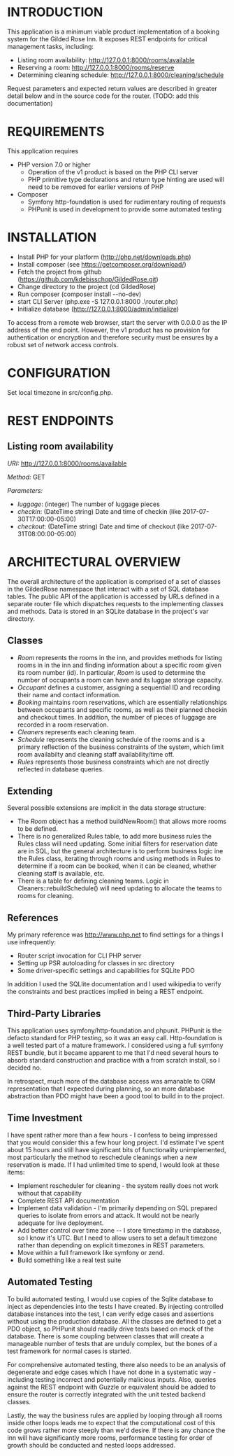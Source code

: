 INTRODUCTION
============

This application is a minimum viable product implementation of a booking system
for the Gilded Rose Inn. It exposes REST endpoints for critical management tasks,
including:

 * Listing room availability: http://127.0.0.1:8000/rooms/available
 * Reserving a room: http://127.0.0.1:8000/rooms/reserve
 * Determining cleaning schedule: http://127.0.0.1:8000/cleaning/schedule
 
Request parameters and expected return values are described in greater detail below and in
the source code for the router. (TODO: add this documentation) 


REQUIREMENTS
============

This application requires

 * PHP version 7.0 or higher
   - Operation of the v1 product is based on the PHP CLI server
   - PHP primitive type declarations and return type hinting are used will need
     to be removed for earlier versions of PHP
 * Composer
   - Symfony http-foundation is used for rudimentary routing of requests
   - PHPunit is used in development to provide some automated testing

    
INSTALLATION
============
 
 * Install PHP for your platform (http://php.net/downloads.php)
 * Install composer (see https://getcomposer.org/download/)
 * Fetch the project from github (https://github.com/kdebisschop/GildedRose.git)
 * Change directory to the project (cd GildedRose)
 * Run composer (composer install --no-dev)
 * start CLI Server (php.exe -S 127.0.0.1:8000 .\router.php)
 * Initialize database (http://127.0.0.1:8000/admin/initialize)
 
To access from a remote web browser, start the server with 0.0.0.0 as the IP address
of the end point. However, the v1 product has no provision for authentication or 
encryption and therefore security must be ensures by a robust set of network access
controls.


CONFIGURATION
=============
 
Set local timezone in src/config.php.


REST ENDPOINTS
==============

Listing room availability
-------------------------

*URI:* http://127.0.0.1:8000/rooms/available

*Method:* GET

*Parameters:*

* _luggage_: (integer) The number of luggage pieces
* _checkin_: (DateTime string) Date and time of checkin (like 2017-07-30T17:00:00-05:00)
* _checkout_: (DateTime string) Date and time of checkout (like 2017-07-31T08:00:00-05:00)

ARCHITECTURAL OVERVIEW
======================

The overall architecture of the application is comprised of a set of classes in
the GildedRose namespace that interact with a set of SQL database tables. The public
API of the application is accessed by URLs defined in a separate router file which
dispatches requests to the implementing classes and methods. Data is stored in an
SQLite database in the project's var directory.

Classes
-------

 * _Room_ represents the rooms in the inn, and provides methods for listing rooms in
   in the inn and finding information about a specific room given its room number (id).
   In particular, _Room_ is used to determine the number of occupants a room can have
   and its luggae storage capacity.
 * _Occupant_ defines a customer, assigning a sequential ID and recording their name
   and contact information.
 * _Booking_ maintains room reservations, which are essentially relationships between
   occupants and specific rooms, as well as their planned checkin and checkout times.
   In addition, the number of pieces of luggage are recorded in a room reservation.
 * _Cleaners_ represents each cleaning team.
 * _Schedule_ represents the cleaning schedule of the rooms and is a primary reflection
  of the business constraints of the system, which limit room availabilty and cleaning
  staff availability/time off. 
 * _Rules_ represents those business constraints which are not directly reflected in
  database queries.
  
Extending
---------

Several possible extensions are implicit in the data storage structure:

 * The _Room_ object has a method buildNewRoom() that allows more rooms to be defined.
 * There is no generalized Rules table, to add more business rules the Rules class will
   need updating. Some initial filters for reservation date are in SQL, but the general
   architecture is to perform business logic ine the Rules class, iterating through
   rooms and using methods in Rules to determine if a room can be booked, when it can be
   cleaned, whether cleaning staff is available, etc.     
 * There is a table for defining cleaning teams. Logic in Cleaners::rebuildSchedule() will
   need updating to allocate the teams to rooms for cleaning.
   
References
----------

My primary reference was http://www.php.net to find settings for a things I use infrequently:

 * Router script invocation for CLI PHP server
 * Setting up PSR autoloading for classes in src directory
 * Some driver-specific settings and capabilities for SQLite PDO

In addition I used the SQLlite documentation and I used wikipedia to verify the constraints
and best practices implied in being a REST endpoint.

Third-Party Libraries
---------------------

This application uses symfony/http-foundation and phpunit. PHPunit is the defacto standard for PHP
testing, so it was an easy call. Http-foundation is a well tested part of a mature framework. I considered
using a full symfony REST bundle, but it became apparent to me that I'd need several hours to absorb standard
construction and practice with a from scratch install, so I decided no.

In retrospect, much more of the database access was amanable to ORM representation that I expected during
planning, so an more database abstraction than PDO might have been a good tool to build in to the project.

Time Investment
---------------

I have spent rather more than a few hours - I confess to being impressed that you would consider this a
few hour long project. I'd estimate I've spent about 15 hours and still have significant bits of functionality
unimplemented, most particularly the method to reschedule cleanings when a new reservation is made. If I had
unlimited time to spend, I would look at these items:

 * Implement rescheduler for cleaning - the system really does not work without that capability
 * Complete REST API documentation
 * Implement data validation - I'm primarily depending on SQL prepared queries to isolate from errors and
   attack. It would not be nearly adequate for live deployment.
 * Add better control over time zone -- I store timestamp in the database, so I know it's UTC. But I need to
   allow users to set a default timezone rather than depending on explicit timezones in REST parameters.
 * Move within a full framework like symfony or zend.
 * Build something like a real test suite

Automated Testing
-----------------

To build automated testing, I would use copies of the Sqlite database to inject as dependencies
into the tests I have created. By injecting controlled database instances into the test, I can verify
edge cases and assertions without using the production database. All the classes are defined to get a PDO
object, so PHPunit should readily drive tests based on mock of the database. There is some coupling between
classes that will create a manageable number of tests that are unduly complex, but the bones of a test framework for
normal cases is started. 

For comprehensive automated testing, there also needs to be an analysis of degenerate and edge cases which
I have not done in a systematic way - including testing incorrect and potentially malicious inputs. Also,
queries against the REST endpoint with Guzzle or equivalent should be added to ensure the router is
correctly integrated with the unit tested backend classes.

Lastly, the way the business rules are applied by looping through all rooms inside other loops leads
me to expect that the computational cost of this code grows rather more steeply than we'd desire. If there is
any chance the inn will have significantly more rooms, performance testing for order of growth should be
conducted and nested loops addressed.
 
